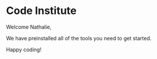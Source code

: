 # Code Institute

Welcome Nathalie,

We have preinstalled all of the tools you need to get started.

Happy coding!